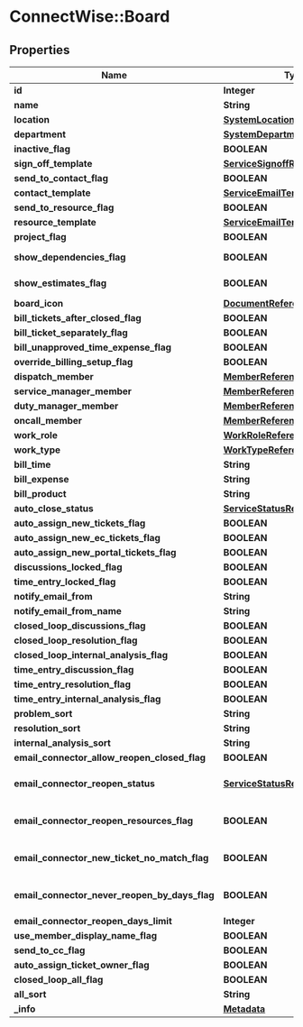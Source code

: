 # ConnectWise::Board

## Properties
Name | Type | Description | Notes
------------ | ------------- | ------------- | -------------
**id** | **Integer** |  | [optional] 
**name** | **String** |  | 
**location** | [**SystemLocationReference**](SystemLocationReference.md) |  | 
**department** | [**SystemDepartmentReference**](SystemDepartmentReference.md) |  | 
**inactive_flag** | **BOOLEAN** |  | [optional] 
**sign_off_template** | [**ServiceSignoffReference**](ServiceSignoffReference.md) |  | [optional] 
**send_to_contact_flag** | **BOOLEAN** |  | [optional] 
**contact_template** | [**ServiceEmailTemplateReference**](ServiceEmailTemplateReference.md) |  | [optional] 
**send_to_resource_flag** | **BOOLEAN** |  | [optional] 
**resource_template** | [**ServiceEmailTemplateReference**](ServiceEmailTemplateReference.md) |  | [optional] 
**project_flag** | **BOOLEAN** |  | [optional] 
**show_dependencies_flag** | **BOOLEAN** | This field only shows if it is Project Board. | [optional] 
**show_estimates_flag** | **BOOLEAN** | This field only shows if it is Project Board. | [optional] 
**board_icon** | [**DocumentReference**](DocumentReference.md) |  | [optional] 
**bill_tickets_after_closed_flag** | **BOOLEAN** |  | [optional] 
**bill_ticket_separately_flag** | **BOOLEAN** |  | [optional] 
**bill_unapproved_time_expense_flag** | **BOOLEAN** |  | [optional] 
**override_billing_setup_flag** | **BOOLEAN** |  | [optional] 
**dispatch_member** | [**MemberReference**](MemberReference.md) |  | [optional] 
**service_manager_member** | [**MemberReference**](MemberReference.md) |  | [optional] 
**duty_manager_member** | [**MemberReference**](MemberReference.md) |  | [optional] 
**oncall_member** | [**MemberReference**](MemberReference.md) |  | [optional] 
**work_role** | [**WorkRoleReference**](WorkRoleReference.md) |  | [optional] 
**work_type** | [**WorkTypeReference**](WorkTypeReference.md) |  | [optional] 
**bill_time** | **String** |  | [optional] 
**bill_expense** | **String** |  | [optional] 
**bill_product** | **String** |  | [optional] 
**auto_close_status** | [**ServiceStatusReference**](ServiceStatusReference.md) |  | [optional] 
**auto_assign_new_tickets_flag** | **BOOLEAN** |  | [optional] 
**auto_assign_new_ec_tickets_flag** | **BOOLEAN** |  | [optional] 
**auto_assign_new_portal_tickets_flag** | **BOOLEAN** |  | [optional] 
**discussions_locked_flag** | **BOOLEAN** |  | [optional] 
**time_entry_locked_flag** | **BOOLEAN** |  | [optional] 
**notify_email_from** | **String** |  | [optional] 
**notify_email_from_name** | **String** |  | [optional] 
**closed_loop_discussions_flag** | **BOOLEAN** |  | [optional] 
**closed_loop_resolution_flag** | **BOOLEAN** |  | [optional] 
**closed_loop_internal_analysis_flag** | **BOOLEAN** |  | [optional] 
**time_entry_discussion_flag** | **BOOLEAN** |  | [optional] 
**time_entry_resolution_flag** | **BOOLEAN** |  | [optional] 
**time_entry_internal_analysis_flag** | **BOOLEAN** |  | [optional] 
**problem_sort** | **String** |  | [optional] 
**resolution_sort** | **String** |  | [optional] 
**internal_analysis_sort** | **String** |  | [optional] 
**email_connector_allow_reopen_closed_flag** | **BOOLEAN** |  | [optional] 
**email_connector_reopen_status** | [**ServiceStatusReference**](ServiceStatusReference.md) | This field is only required when emailConnectorAllowReopenClosed is true | [optional] 
**email_connector_reopen_resources_flag** | **BOOLEAN** | This field can only be set when emailConnectorAllowReopenClosed is true | [optional] 
**email_connector_new_ticket_no_match_flag** | **BOOLEAN** | This field can only be set when emailConnectorAllowReopenClosed is true | [optional] 
**email_connector_never_reopen_by_days_flag** | **BOOLEAN** | This field can only be set when emailConnectorAllowReopenClosed is true | [optional] 
**email_connector_reopen_days_limit** | **Integer** |  | [optional] 
**use_member_display_name_flag** | **BOOLEAN** |  | [optional] 
**send_to_cc_flag** | **BOOLEAN** |  | [optional] 
**auto_assign_ticket_owner_flag** | **BOOLEAN** |  | [optional] 
**closed_loop_all_flag** | **BOOLEAN** |  | [optional] 
**all_sort** | **String** |  | [optional] 
**_info** | [**Metadata**](Metadata.md) | Metadata of the entity | [optional] 


